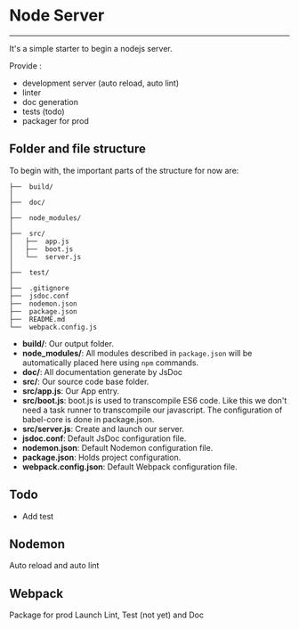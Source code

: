 # Node Server
___

It's a simple starter to begin a nodejs server. 

Provide :
* development server (auto reload, auto lint)
* linter
* doc generation
* tests (todo)
* packager for prod

## Folder and file structure

To begin with, the important parts of the structure for now are:

```
├──  build/
│
├──  doc/
│
├──  node_modules/
│
├──  src/
│   ├──  app.js
│   ├──  boot.js
│   └──  server.js
│
├──  test/
│    
├──  .gitignore
├──  jsdoc.conf
├──  nodemon.json
├──  package.json
├──  README.md
└──  webpack.config.js

```

* **build/**: Our output folder.
* **node_modules/**: All modules described in `package.json` will be automatically placed here using `npm` commands.
* **doc/**: All documentation generate by JsDoc
* **src/**: Our source code base folder.
* **src/app.js**: Our App entry.
* **src/boot.js**: boot.js is used to transcompile ES6 code. Like this we don't need a task runner to transcompile our javascript. The configuration of babel-core is done in package.json.
* **src/server.js**: Create and launch our server.
* **jsdoc.conf**: Default JsDoc configuration file.
* **nodemon.json**: Default Nodemon configuration file.
* **package.json**: Holds project configuration.
* **webpack.config.json**: Default Webpack configuration file.

## Todo
* Add test

## Nodemon
Auto reload and auto lint

## Webpack
Package for prod
Launch Lint, Test (not yet) and Doc

